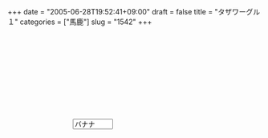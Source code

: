 +++
date = "2005-06-28T19:52:41+09:00"
draft = false
title = "タザワーグル１"
categories = ["馬鹿"]
slug = "1542"
+++

<div style="background-image:url(http://ieiriblog.jugem.cc/?image=4197); width:320px;     height:240px;"><form action="http://google.co.jp/search" name="taza1"><input type="text" name="q" style="width:80px; top:170px; left:130px;position:relative;" value="バナナ"><input type=hidden name=hl value=ja></form></div>
